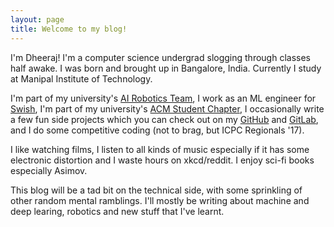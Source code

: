 ```yaml
---
layout: page
title: Welcome to my blog!
---
```


I'm Dheeraj! I'm a computer science undergrad slogging through classes half awake. I was born and brought up in Bangalore, India. Currently I study at Manipal Institute of Technology.

I'm part of my university's [AI Robotics Team](http://projectmanas.in), I work as an ML engineer for [Swish](http://theswishapp.io), I'm part of my university's [ACM Student Chapter](https://manipal.acm.org), I occasionally write a few fun side projects which you can check out on my [GitHub](https://github.com/Squadrick) and [GitLab](https://gitlab.com/Squadrick), and I do some competitive coding (not to brag, but ICPC Regionals '17).

I like watching films, I listen to all kinds of music especially if it has some electronic distortion and I waste hours on xkcd/reddit. I enjoy sci-fi books especially Asimov.

This blog will be a tad bit on the technical side, with some sprinkling of other random mental ramblings. I'll mostly be writing about machine and deep learing, robotics and new stuff that I've learnt.
